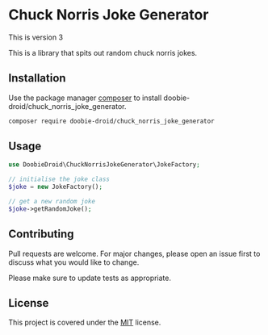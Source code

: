 # Chuck Norris Joke Generator
This is version 3

This is a library that spits out random chuck norris jokes. 

## Installation

Use the package manager  [composer](https://getcomposer.org/) to install doobie-droid/chuck_norris_joke_generator.

```bash
composer require doobie-droid/chuck_norris_joke_generator
```

## Usage

```php
use DoobieDroid\ChuckNorrisJokeGenerator\JokeFactory;

// initialise the joke class
$joke = new JokeFactory();

// get a new random joke
$joke->getRandomJoke();

```

## Contributing

Pull requests are welcome. For major changes, please open an issue first
to discuss what you would like to change.

Please make sure to update tests as appropriate.

## License

This project is covered under the [MIT](./LICENSE.md) license.